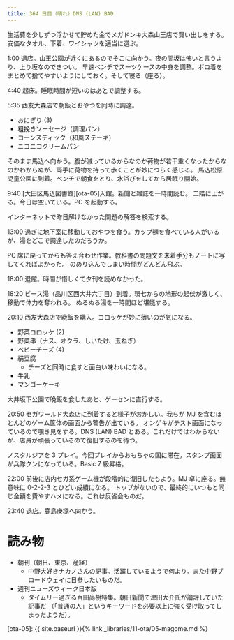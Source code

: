 ```yaml
---
title: 364 日目（晴れ）DNS (LAN) BAD
---
```


生活費を少しずつ浮かせて貯めた金でメガドンキ大森山王店で買い出しをする。
安価なタオル、下着、ワイシャツを適当に選ぶ。

1:00 退店。山王公園が近くにあるのでそこに向かう。夜の闇坂は怖いと言うより、上り坂なのできつい。
早速ベンチでスーツケースの中身を調整。ボロ着をまとめて捨てやすいようにしておく。そして寝る（座る）。

4:40 起床。睡眠時間が短いのはあとで調整する。

5:35 西友大森店で朝飯とおやつを同時に調達。
* おにぎり (3)
* 粗挽きソーセージ（調理パン）
* コーンスティック（和風ステーキ）
* ニコニコクリームパン

そのまま馬込へ向かう。腹が減っているからなのか荷物が若干重くなったからなのかわからぬが、両手に荷物を持って歩くことが妙につらく感じる。
馬込松原児童公園に到着。ベンチで朝食をとり、水浴びをしてから居眠り開始。

9:40 [大田区馬込図書館][ota-05]入館。新聞と雑誌を一時間読む。
二階に上がる。今日は空いている。PC を起動する。

インターネットで昨日解けなかった問題の解答を検索する。

13:00 過ぎに地下室に移動しておやつを食う。カップ麺を食べている人がいるが、湯をどこで調達したのだろうか。

PC 席に戻ってからも答え合わせ作業。教科書の問題文を未着手分もノートに写してくればよかった。
のめり込んでしまい時間がどんどん飛ぶ。

18:00 退館。時間が惜しくて夕刊を読めなかった。

18:20 ピース湯（品川区西大井六丁目）到着。環七からの地形の起伏が激しく、移動で体力を奪われる。
ぬるぬる湯を一時間ほど堪能する。

20:10 西友大森店で晩飯を購入。コロッケが妙に薄いのが気になる。
* 野菜コロッケ (2)
* 野菜串（ナス、オクラ、しいたけ、玉ねぎ）
* ベビーチーズ (4)
* 絹豆腐
  * チーズと同時に食すと面白い味わいになる。
* 牛乳
* マンゴーケーキ

大井坂下公園で晩飯を食したあと、ゲーセンに直行する。

20:50 セガワールド大森店に到着すると様子がおかしい。我らが MJ を含むほとんどのゲーム筐体の画面から警告が出ている。
オンゲキがテスト画面になっているので覗き見をする。DNS (LAN) BAD とある。これだけではわからないが、店員が頑張っているので復旧するのを待つ。

ノスタルジアを 3 プレイ。今回プレイからおもちゃの国に滞在。スタンプ画面が兵隊クンになっている。Basic 7 級昇格。

22:00 前後に店内セガ系ゲーム機が段階的に復旧したもよう。MJ 卓に座る。無意味に 0-2-2-3 とひどい成績になる。
トップがないので、最終的にいつもと同じ金額を費やすハメになる。これは反省会ものだ。

23:40 退店。鹿島庚塚へ向かう。

# 読み物

* 朝刊（朝日、東京、産経）
  * 中野大好きナカノさんの記事。活躍しているようで何より。また中野ブロードウェイに日参したいものだ。
* 週刊ニューズウィーク日本版
  * タイムリー過ぎる百田尚樹特集。朝日新聞で津田大介氏が論評していた記事だ
    （「普通の人」というキーワードを必要以上に強く受け取ってしまったようだ）。

[ota-05]: {{ site.baseurl }}{% link _libraries/11-ota/05-magome.md %}
